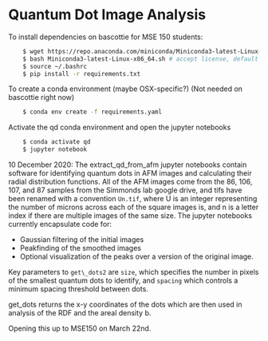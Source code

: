 # Quantum Dot Image Analysis

To install dependencies on bascottie for MSE 150 students:
```bash
    $ wget https://repo.anaconda.com/miniconda/Miniconda3-latest-Linux-x86_64.sh
    $ bash Miniconda3-latest-Linux-x86_64.sh # accept license, default options
    $ source ~/.bashrc
    $ pip install -r requirements.txt
```

To create a conda environment (maybe OSX-specific?)
(Not needed on bascottie right now)
```bash
    $ conda env create -f requirements.yaml
```
   
Activate the qd conda environment and open the jupyter notebooks
```bash
    $ conda activate qd
    $ jupyter notebook
```

10 December 2020:
The extract\_qd\_from\_afm jupyter notebooks contain software for identifying quantum dots in AFM images and calculating their radial distribution functions.
All of the AFM images come from the 86, 106, 107, and 87 samples from the Simmonds lab google drive, and tifs have been renamed with a convention `Un.tif`, where U is an integer representing the number of microns across each of the square images is, and n is a letter index if there are multiple images of the same size. 
The jupyter notebooks currently encapsulate code for:
- Gaussian filtering of the initial images
- Peakfinding of the smoothed images
- Optional visualization of the peaks over a version of the original image.

Key parameters to `get\_dots2` are `size`, which specifies the number in pixels of the smallest quantum dots to identify, and `spacing` which controls a minimum spacing threshold between dots.

get\_dots returns the x-y coordinates of the dots which are then used in analysis of the RDF and the areal density b.

Opening this up to MSE150 on March 22nd.
